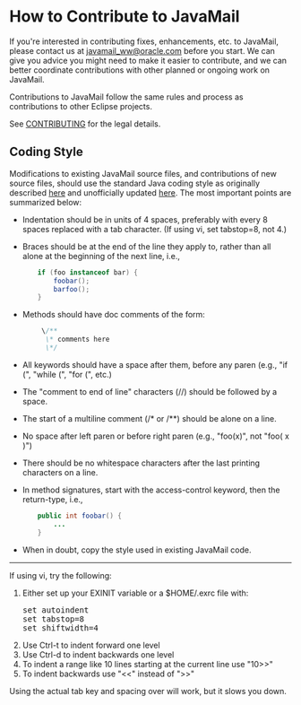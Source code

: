 How to Contribute to JavaMail
=============================

If you're interested in contributing fixes, enhancements, etc. to
JavaMail, please contact us at <javamail_ww@oracle.com> before you
start.  We can give you advice you might need to make it easier to
contribute, and we can better coordinate contributions with other
planned or ongoing work on JavaMail.

Contributions to JavaMail follow the same rules and process as
contributions to other Eclipse projects.

See [CONTRIBUTING](CONTRIBUTING.md) for the legal details.

## Coding Style

Modifications to existing JavaMail source files, and contributions of
new source files, should use the standard Java coding style as
originally described
[here](http://www.oracle.com/technetwork/java/codeconvtoc-136057.html)
and unofficially updated
[here](http://cr.openjdk.java.net/~alundblad/styleguide/index-v6.html).
The most important points are summarized below:

-   Indentation should be in units of 4 spaces, preferably with every 8
    spaces replaced with a tab character. (If using vi, set tabstop=8,
    not 4.)

-   Braces should be at the end of the line they apply to, rather than
    all alone at the beginning of the next line, i.e.,

```java
       if (foo instanceof bar) {  
           foobar();  
           barfoo();  
       }
```

-   Methods should have doc comments of the form:

```java
        \/**
         \* comments here
         \*/
```

-   All keywords should have a space after them, before any paren
    (e.g., "if (", "while (", "for (", etc.)

-   The "comment to end of line" characters (//) should be followed by a space.

-   The start of a multiline comment (/\* or /\*\*) should be alone on a line.

-   No space after left paren or before right paren (e.g., "foo(x)",
    not "foo( x )")

-   There should be no whitespace characters after the last printing
    characters on a line.

-   In method signatures, start with the access-control keyword, then
    the return-type, i.e.,

```java
       public int foobar() {
           ...
       }
```

-   When in doubt, copy the style used in existing JavaMail code.

* * * * *

If using vi, try the following:

1.  Either set up your EXINIT variable or a $HOME/.exrc file with:
    <pre>
    set autoindent
    set tabstop=8
    set shiftwidth=4
    </pre>
2.  Use Ctrl-t to indent forward one level
3.  Use Ctrl-d to indent backwards one level
4.  To indent a range like 10 lines starting at the current line use "10\>\>"
5.  To indent backwards use "\<\<" instead of "\>\>"

Using the actual tab key and spacing over will work, but it slows you down.
